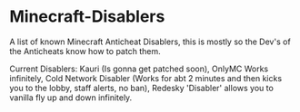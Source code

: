 # Minecraft-Disablers
A list of known Minecraft Anticheat Disablers, this is mostly so the Dev's of the Anticheats know how to patch them.

Current Disablers:
Kauri (Is gonna get patched soon), 
OnlyMC Works infinitely,
Cold Network Disabler (Works for abt 2 minutes and then kicks you to the lobby, staff alerts, no ban),
Redesky 'Disabler' allows you to vanilla fly up and down infinitely.
